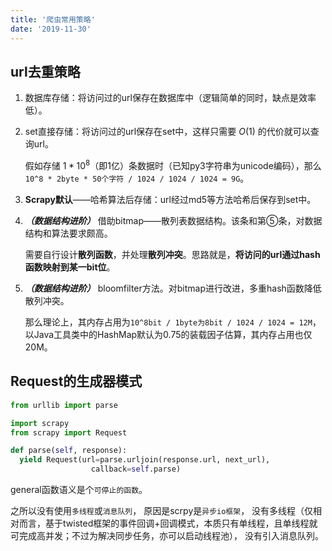 ```yaml
---
title: '爬虫常用策略'
date: '2019-11-30'
---
```


## url去重策略

1. 数据库存储：将访问过的url保存在数据库中（逻辑简单的同时，缺点是效率低）。
2. set直接存储：将访问过的url保存在set中，这样只需要 $O(1)$ 的代价就可以查询url。

    假如存储 $1*10^8$（即1亿）条数据时（已知py3字符串为unicode编码），那么`10^8 * 2byte * 50个字符 / 1024 / 1024 / 1024 = 9G`。
3. **Scrapy默认**——哈希算法后存储：url经过md5等方法哈希后保存到set中。
4. ***（数据结构进阶）*** 借助bitmap——散列表数据结构。该条和第⑤条，对数据结构和算法要求颇高。

    需要自行设计**散列函数**，并处理**散列冲突**。思路就是，**将访问的url通过hash函数映射到某一bit位**。
5. ***（数据结构进阶）*** bloomfilter方法。对bitmap进行改进，多重hash函数降低散列冲突。

    那么理论上，其内存占用为`10^8bit / 1byte为8bit / 1024 / 1024 = 12M`，以Java工具类中的HashMap默认为0.75的装载因子估算，其内存占用也仅20M。

## Request的生成器模式

```py
from urllib import parse

import scrapy
from scrapy import Request

def parse(self, response):
  yield Request(url=parse.urljoin(response.url, next_url),
                  callback=self.parse)
```

general函数语义是个`可停止的函数`。

之所以没有使用`多线程`或`消息队列`，
原因是scrpy是`异步io框架`，
没有多线程（仅相对而言，基于twisted框架的事件回调+回调模式，本质只有单线程，且单线程就可完成高并发；不过为解决同步任务，亦可以启动线程池），
没有引入消息队列。
